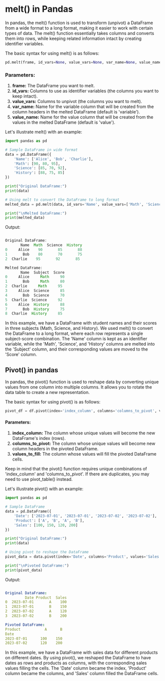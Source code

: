 # melt() in Pandas
In pandas, the melt() function is used to transform (unpivot) a DataFrame from a wide format to a long format, making it easier to work with certain types of data. The melt() function essentially takes columns and converts them into rows, while keeping related information intact by creating identifier variables.

The basic syntax for using melt() is as follows:

```python
pd.melt(frame, id_vars=None, value_vars=None, var_name=None, value_name='value')
```

### Parameters:

1. <b>frame:</b> The DataFrame you want to melt.
2. <b>id_vars:</b> Columns to use as identifier variables (the columns you want to keep intact).
3. <b>value_vars:</b> Columns to unpivot (the columns you want to melt).
4. <b>var_name:</b> Name for the variable column that will be created from the column headers in the melted DataFrame (default is 'variable').
5. <b>value_name:</b> Name for the value column that will be created from the values in the melted DataFrame (default is 'value').

Let's illustrate melt() with an example:

```python
import pandas as pd

# Sample DataFrame in wide format
data = pd.DataFrame({
    'Name': ['Alice', 'Bob', 'Charlie'],
    'Math': [90, 80, 95],
    'Science': [85, 70, 92],
    'History': [88, 75, 85]
})

print("Original DataFrame:")
print(data)

# Using melt to convert the DataFrame to long format
melted_data = pd.melt(data, id_vars='Name', value_vars=['Math', 'Science', 'History'], var_name='Subject', value_name='Score')

print("\nMelted DataFrame:")
print(melted_data)
```

Output:

```javascript

Original DataFrame:
       Name  Math  Science  History
0     Alice    90       85       88
1       Bob    80       70       75
2  Charlie    95       92       85

Melted DataFrame:
       Name  Subject  Score
0     Alice     Math     90
1       Bob     Math     80
2  Charlie     Math     95
3     Alice  Science     85
4       Bob  Science     70
5  Charlie  Science     92
6     Alice  History     88
7       Bob  History     75
8  Charlie  History     85

```
In this example, we have a DataFrame with student names and their scores in three subjects (Math, Science, and History). We used melt() to convert the DataFrame to a long format, where each row represents a single subject-score combination. The 'Name' column is kept as an identifier variable, while the 'Math', 'Science', and 'History' columns are melted into the 'Subject' column, and their corresponding values are moved to the 'Score' column.

## Pivot() in pandas
In pandas, the pivot() function is used to reshape data by converting unique values from one column into multiple columns. It allows you to rotate the data table to create a new representation.

The basic syntax for using pivot() is as follows:

```python
pivot_df = df.pivot(index='index_column', columns='columns_to_pivot', values='values_to_fill')
```

#### Parameters:

1. <b>index_column:</b> The column whose unique values will become the new DataFrame's index (rows).
2. <b>columns_to_pivot:</b> The column whose unique values will become new column headers in the pivoted DataFrame.
3. <b>values_to_fill:</b> The column whose values will fill the pivoted DataFrame cells.

Keep in mind that the pivot() function requires unique combinations of 'index_column' and 'columns_to_pivot'. If there are duplicates, you may need to use pivot_table() instead.

Let's illustrate pivot() with an example:

```python
import pandas as pd

# Sample DataFrame
data = pd.DataFrame({
    'Date': ['2023-07-01', '2023-07-01', '2023-07-02', '2023-07-02'],
    'Product': ['A', 'B', 'A', 'B'],
    'Sales': [100, 150, 120, 200]
})

print("Original DataFrame:")
print(data)

# Using pivot to reshape the DataFrame
pivot_data = data.pivot(index='Date', columns='Product', values='Sales')

print("\nPivoted DataFrame:")
print(pivot_data)
```

Output:

```yaml

Original DataFrame:
         Date Product  Sales
0  2023-07-01       A    100
1  2023-07-01       B    150
2  2023-07-02       A    120
3  2023-07-02       B    200

Pivoted DataFrame:
Product           A      B
Date                       
2023-07-01      100    150
2023-07-02      120    200
```

In this example, we have a DataFrame with sales data for different products on different dates. By using pivot(), we reshaped the DataFrame to have dates as rows and products as columns, with the corresponding sales values filling the cells. The 'Date' column became the index, 'Product' column became the columns, and 'Sales' column filled the DataFrame cells.
